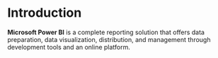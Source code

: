 # Introduction

**Microsoft Power BI** is a complete reporting solution that offers data preparation, data visualization, distribution, and management through development tools and an online platform.